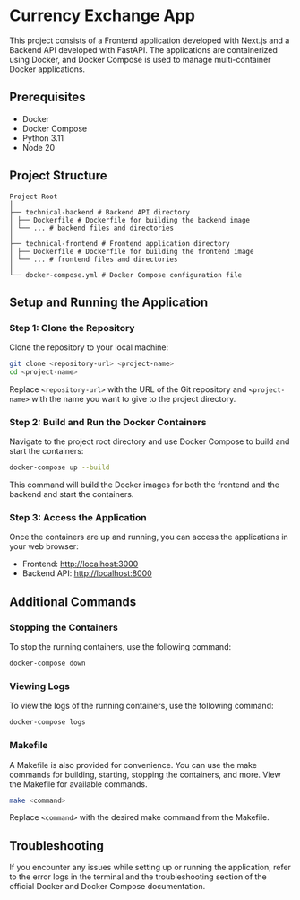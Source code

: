 # Currency Exchange App

This project consists of a Frontend application developed with Next.js and a Backend API developed with FastAPI.
The applications are containerized using Docker, and Docker Compose is used to manage multi-container Docker applications.

## Prerequisites

- Docker
- Docker Compose
- Python 3.11
- Node 20

## Project Structure

```
Project Root
│
├── technical-backend # Backend API directory
│ ├── Dockerfile # Dockerfile for building the backend image
│ └── ... # backend files and directories
│
├── technical-frontend # Frontend application directory
│ ├── Dockerfile # Dockerfile for building the frontend image
│ └── ... # frontend files and directories
│
└── docker-compose.yml # Docker Compose configuration file
```

## Setup and Running the Application

### Step 1: Clone the Repository

Clone the repository to your local machine:

```sh
git clone <repository-url> <project-name>
cd <project-name>
```

Replace `<repository-url>` with the URL of the Git repository and `<project-name>` with the name you want to give to the project directory.

### Step 2: Build and Run the Docker Containers

Navigate to the project root directory and use Docker Compose to build and start the containers:

```sh
docker-compose up --build
```

This command will build the Docker images for both the frontend and the backend and start the containers.

### Step 3: Access the Application

Once the containers are up and running, you can access the applications in your web browser:

- Frontend: [http://localhost:3000](http://localhost:3000)
- Backend API: [http://localhost:8000](http://localhost:8000)

## Additional Commands

### Stopping the Containers

To stop the running containers, use the following command:

```sh
docker-compose down
```

### Viewing Logs

To view the logs of the running containers, use the following command:

```sh
docker-compose logs
```

### Makefile

A Makefile is also provided for convenience. You can use the make commands for building, starting, stopping the containers, and more. View the Makefile for available commands.

```sh
make <command>
```

Replace `<command>` with the desired make command from the Makefile.

## Troubleshooting

If you encounter any issues while setting up or running the application, refer to the error logs in the terminal and the troubleshooting section of the official Docker and Docker Compose documentation.

